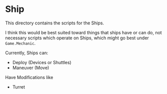 # Ship

This directory contains the scripts for the Ships.

I think this would be best suited toward things that ships have or can do,
not necessary scripts which operate on Ships, which might go best under
`Game.Mechanic`.

Currently, Ships can:

* Deploy (Devices or Shuttles)
* Maneuver (Move)

Have Modifications like

* Turret
